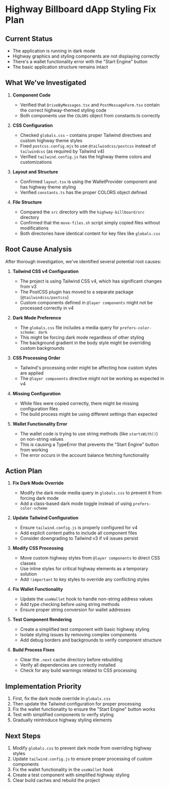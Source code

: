 # Highway Billboard dApp Styling Fix Plan

## Current Status
- The application is running in dark mode
- Highway graphics and styling components are not displaying correctly
- There's a wallet functionality error with the "Start Engine" button
- The basic application structure remains intact

## What We've Investigated

1. **Component Code**
   - Verified that `DriveByMessages.tsx` and `PostMessageForm.tsx` contain the correct highway-themed styling code
   - Both components use the `COLORS` object from constants.ts correctly

2. **CSS Configuration**
   - Checked `globals.css` - contains proper Tailwind directives and custom highway theme styles
   - Fixed `postcss.config.mjs` to use `@tailwindcss/postcss` instead of `tailwindcss` (as required by Tailwind v4)
   - Verified `tailwind.config.js` has the highway theme colors and customizations

3. **Layout and Structure**
   - Confirmed `layout.tsx` is using the WalletProvider component and has highway theme styling
   - Verified `constants.ts` has the proper COLORS object defined

4. **File Structure**
   - Compared the `src` directory with the `highway-billboard/src` directory
   - Confirmed that the `move-files.sh` script simply copied files without modifications
   - Both directories have identical content for key files like `globals.css`

## Root Cause Analysis

After thorough investigation, we've identified several potential root causes:

1. **Tailwind CSS v4 Configuration**
   - The project is using Tailwind CSS v4, which has significant changes from v3
   - The PostCSS plugin has moved to a separate package (`@tailwindcss/postcss`)
   - Custom components defined in `@layer components` might not be processed correctly in v4

2. **Dark Mode Preference**
   - The `globals.css` file includes a media query for `prefers-color-scheme: dark`
   - This might be forcing dark mode regardless of other styling
   - The background gradient in the body style might be overriding custom backgrounds

3. **CSS Processing Order**
   - Tailwind's processing order might be affecting how custom styles are applied
   - The `@layer components` directive might not be working as expected in v4

4. **Missing Configuration**
   - While files were copied correctly, there might be missing configuration files
   - The build process might be using different settings than expected

5. **Wallet Functionality Error**
   - The wallet code is trying to use string methods (like `startsWith()`) on non-string values
   - This is causing a TypeError that prevents the "Start Engine" button from working
   - The error occurs in the account balance fetching functionality

## Action Plan

1. **Fix Dark Mode Override**
   - Modify the dark mode media query in `globals.css` to prevent it from forcing dark mode
   - Add a class-based dark mode toggle instead of using `prefers-color-scheme`

2. **Update Tailwind Configuration**
   - Ensure `tailwind.config.js` is properly configured for v4
   - Add explicit content paths to include all component files
   - Consider downgrading to Tailwind v3 if v4 issues persist

3. **Modify CSS Processing**
   - Move custom highway styles from `@layer components` to direct CSS classes
   - Use inline styles for critical highway elements as a temporary solution
   - Add `!important` to key styles to override any conflicting styles

4. **Fix Wallet Functionality**
   - Update the `useWallet` hook to handle non-string address values
   - Add type checking before using string methods
   - Ensure proper string conversion for wallet addresses

5. **Test Component Rendering**
   - Create a simplified test component with basic highway styling
   - Isolate styling issues by removing complex components
   - Add debug borders and backgrounds to verify component structure

6. **Build Process Fixes**
   - Clear the `.next` cache directory before rebuilding
   - Verify all dependencies are correctly installed
   - Check for any build warnings related to CSS processing

## Implementation Priority

1. First, fix the dark mode override in `globals.css`
2. Then update the Tailwind configuration for proper processing
3. Fix the wallet functionality to ensure the "Start Engine" button works
4. Test with simplified components to verify styling
5. Gradually reintroduce highway styling elements

## Next Steps

1. Modify `globals.css` to prevent dark mode from overriding highway styles
2. Update `tailwind.config.js` to ensure proper processing of custom components
3. Fix the wallet functionality in the `useWallet` hook
4. Create a test component with simplified highway styling
5. Clear build caches and rebuild the project